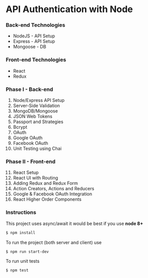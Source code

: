 # API Authentication with Node

### Back-end Technologies
* NodeJS - API Setup
* Express - API Setup
* Mongoose - DB

### Front-end Technologies
* React
* Redux

### Phase I - Back-end
1. Node/Express API Setup
2. Server-Side Validation
3. MongoDB/Mongoose
4. JSON Web Tokens
5. Passport and Strategies
6. Bcrypt
7. OAuth
8. Google OAuth
9. Facebook OAuth
10. Unit Testing using Chai

### Phase II - Front-end
11. React Setup
12. React UI with Routing
13. Adding Redux and Redux Form
14. Action Creators, Actions and Reducers
15. Google & Facebook OAuth Integration
16. React Higher Order Components

### Instructions
This project uses async/await it would be best if you use **node 8+**

```bash
$ npm install
```
To run the project (both server and client) use
```bash
$ npm run start-dev
```

To run unit tests
```bash
$ npm test
```

